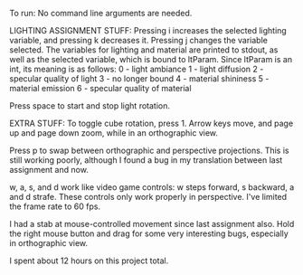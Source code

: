 To run: No command line arguments are needed.

LIGHTING ASSIGNMENT STUFF:
Pressing i increases the selected lighting variable, and pressing k decreases it. Pressing j changes the variable selected. The variables for lighting and material are printed to stdout, as well as the selected variable, which is bound to ltParam. Since ltParam is an int, its meaning is as follows:
0 - light ambiance
1 - light diffusion
2 - specular quality of light
3 - no longer bound
4 - material shininess
5 - material emission
6 - specular quality of material

Press space to start and stop light rotation.

EXTRA STUFF:
To toggle cube rotation, press 1. Arrow keys move, and page up and page down zoom, while in an orthographic view.

Press p to swap between orthographic and perspective projections. This is still working poorly, although I found a bug in my translation between last assignment and now.

w, a, s, and d work like video game controls: w steps forward, s backward, a and d strafe. These controls only work properly in perspective. I've limited the frame rate to 60 fps.

I had a stab at mouse-controlled movement since last assignment also. Hold the right mouse button and drag for some very interesting bugs, especially in orthographic view.

I spent about 12 hours on this project total.
